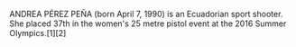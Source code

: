 ANDREA PÉREZ PEÑA (born April 7, 1990) is an Ecuadorian sport shooter. She placed 37th in the women's 25 metre pistol event at the 2016 Summer Olympics.[1][2]
